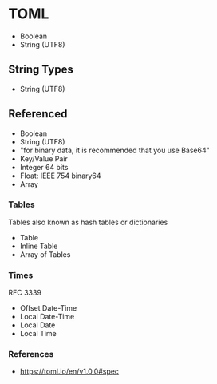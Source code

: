 # TOML

* Boolean
* String (UTF8)

## String Types

* String (UTF8)

## Referenced

* Boolean
* String (UTF8)
* "for binary data, it is recommended that you use Base64"
* Key/Value Pair
* Integer 64 bits
* Float: IEEE 754 binary64
* Array

### Tables

Tables also known as hash tables or dictionaries

* Table
* Inline Table
* Array of Tables

### Times

RFC 3339

* Offset Date-Time
* Local Date-Time
* Local Date
* Local Time

### References

* https://toml.io/en/v1.0.0#spec
